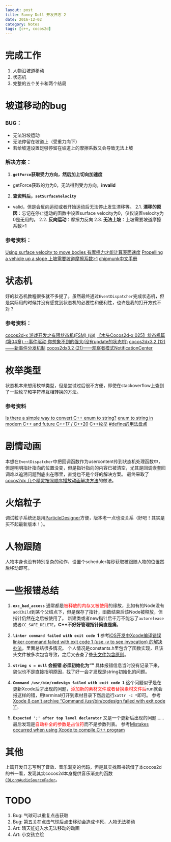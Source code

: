 ```yaml
---
layout: post
title: Sunny Doll 开发日志 2
date: 2016-12-02
category: Notes
tags: [c++, cocos2d]
---
```


# 完成工作

1. 人物沿坡道移动
2. 状态机
3. 完整的五个关卡和两个结局

# 坡道移动的bug

### BUG：
- 无法沿坡运动
- 无法停留在坡道上（受重力向下）
- 若给坡道设置足够停留在坡道上的摩擦系数又会导致无法上坡

### 解决方案：
1. **`getForce`获取受力方向，然后加上切向加速度**
- getForce获取的力为0，无法得到受力方向，**invalid**

2. **查资料后，`setSurfaceVelocity`**
- valid，但是会反向运动或者开始运动后无法停止发生漂移等。
2.1. **漂移的原因**：忘记在停止运动的函数中设置surface velocity为0，仅仅设置velocity为0是无用的。
2.2. **反向运动**：摩擦力反向
2.3. **无法上坡**：上坡需要坡道摩擦系数>1

### 参考资料：

[Using surface velocity to move bodies 有摩擦力才能计算表面速度](https://chipmunk-physics.net/forum/viewtopic.php?f=1&t=457)
[Propelling a vehicle up a slope 上坡需要坡道摩擦系数>1](http://forum.cocos2d-objc.org/t/chipmunk-propelling-a-vehicle-up-a-slope/9600/2)
[chipmunk中文手册](https://github.com/iTyran/ChipmunkDocsCN/blob/master/Chipmunk2D.md)

# 状态机

好的状态机教程很多就不多提了。虽然最终通过`EventDispatcher`完成状态机，但是实际用的时候并没有感觉到状态机的必要性和便利性，也许是我的打开方式不对？

### 参考资料：
[cocos2d-x 游戏开发之有限状态机(FSM) (四)](http://blog.csdn.net/ubuntu64fan/article/details/43020757)
[【木头Cocos2d-x 025】状态机篇(第04章) --事件驱动,你想象不到的强大(没有update的状态机)](http://m.blog.csdn.net/article/details?id=8349314)
[cocos2dx3.2 (12)——新事件分发机制](http://shahdza.blog.51cto.com/2410787/1560222)
[cocos2dx3.2 (21)——观察者模式NotificationCenter](http://shahdza.blog.51cto.com/2410787/1611575)

# 枚举类型
状态机本来想用枚举类型，但是尝试过后很不方便，即使在stackoverflow上查到了一些枚举和字符串互相转换的方法。

### 参考资料
[Is there a simple way to convert C++ enum to string?](http://stackoverflow.com/a/11586083/5987)
[enum to string in modern C++ and future C++17 / C++20](http://stackoverflow.com/questions/28828957/enum-to-string-in-modern-c-and-future-c17-c20)
[C++枚举](https://segmentfault.com/a/1190000002789928)
[#define的用法盘点](http://bbs.csdn.net/topics/300118504)

# 剧情动画
本想在`EventDispatcher`中把回调函数作为usercontent传到状态机处理函数中，但是明明指针指向的位置没变，但是指针指向的内容已被清空，尤其是回调嵌套回调难以追溯问题到底出在哪里，直觉也不是个好的解决方案。
最终采取了[cocos2dx 几个精灵按照顺序播放动画解决方法](http://m.blog.csdn.net/article/details?id=46741437)的做法。

# 火焰粒子

调试粒子系统还是用[ParticleDesigner](https://71squared.com/particledesigner)方便，版本老一点也没关系（好吧！其实是买不起最新版本！）。

# 人物跟随
人物本身也没有特别复杂的动作，设置个scheduler每秒获取被跟随人物的位置然后移动即可。

# 一些报错总结

1. **`exc_bad_access`**
通常都是<font color='red'>被释放的内存又被使用</font>的缘故，比如有的Node没有`addChild`到某个父结点下，但是保存了指针，函数结束后该Node被释放，但指针仍然在之后被使用了。
新建类或者new指针后千万不能忘了`autorelease`或者`CC_SAFE_DELETE`，**C++不好好管理指针简直是痛**。

2. **`linker command failed with exit code `1**
参考[iOS开发中Xcode编译错误 linker command failed with exit code 1 (use -v to see invocation) 的解决办法](http://blog.csdn.net/aaidong/article/details/45740017)，里面总结很多情况。
个人情况是constants.h里包含了函数实现，且该头文件被多次包含导致，之后又去查了些[头文件包含原则](http://www.cnblogs.com/clover-toeic/p/3728026.html)。

3. **`string s = null` 会报错 必须初始化为“”** 
具体报错信息当时没有记录下来，貌似也不是直接指明原因，找了好一会才发现是string初始化的问题。

4. **`Command /usr/bin/codesign failed with exit code 1`**
这个问题似乎是在更新Xcode后才出现的问题，<font color='red'>添加新的素材文件或者替换素材文件后</font>run就会报这样的错，用terminal打开到素材目录下然后运行`xattr -c *`即可。
参考[Xcode 8 can't archive “Command /usr/bin/codesign failed with exit code 1”](http://stackoverflow.com/questions/39449665/xcode-8-cant-archive-command-usr-bin-codesign-failed-with-exit-code-1)。

5. **`Expected ';' after top level declarator`**
又是一个更新后出现的问题……最后发现是<font color='red'>自动补全的参数是占位符</font>而不是参数列表。
参考[Mistakes occurred when using Xcode to compile C++ program](http://stackoverflow.com/questions/38940844/mistakes-occurred-when-using-xcode-to-compile-c-program)

# 其他
上篇开发日志写到了音效、音乐渐变的代码，但是其实找图书馆借了本cocos2d的书一看，发现其实cocos2d本身提供音乐渐变的函数[`CDLongAudioSourceFader`](http://www.cocos2d-x.org/reference/native-cpp/V3.0rc1/d0/dd2/interface_c_d_long_audio_source_fader.html)。

# TODO
1. Bug: 气球可以重复点击获取
2. Bug: 第五关在点击气球后点击移动会造成卡死，人物无法移动
3. Art: 晴天娃娃入水无法移动的动画
4. Art: 小女孩立绘
